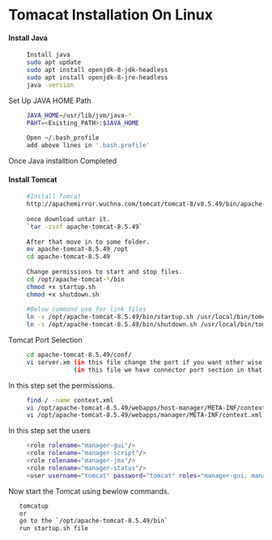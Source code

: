 # Tomacat Installation On Linux

#### Install Java
```sh
     Install java
     sudo apt update
     sudo apt install openjdk-8-jdk-headless
     sudo apt install openjdk-8-jre-headless
     java -version
 ```
	
Set Up JAVA HOME Path
```sh
     JAVA_HOME=/usr/lib/jvm/java-*
     PAHT=<Existing_PATH>:$JAVA_HOME
  
     Open ~/.bash_profile 
     add above lines in '.bash.profile'

```
Once Java installtion Completed

#### Install Tomcat
```sh
     #Install Tomcat 
     http://apachemirror.wuchna.com/tomcat/tomcat-8/v8.5.49/bin/apache-tomcat-8.5.49.tar.gz (Download tomcat packges from 'https://tomcat.apache.org/download-90.cgi')
     
     once download untar it.
     `tar -zvxf apache-tomcat-8.5.49`
     
     After that move in to some folder.
     mv apache-tomcat-8.5.49 /opt
     cd apache-tomcat-8.5.49
     
     Change permissions to start and stop files.
     cd /opt/apache-tomcat-*/bin
     chmod +x startup.sh
     chmod +x shutdown.sh
     
     #Below command use for link files
     ln -s /opt/apache-tomcat-8.5.49/bin/startup.sh /usr/local/bin/tomcatup
     ln -s /opt/apache-tomcat-8.5.49/bin/shutdown.sh /usr/local/bin/tomcatdown
```

Tomcat Port Selection
```sh
     cd apache-tomcat-8.5.49/conf/
     vi server.xm (in this file change the port if you want other wise its working on 8080 port)
                  (in this file we have connector port section in that section you can change)
``` 

In this step set the permissions.
```sh
     find / -name context.xml
     vi /opt/apache-tomcat-8.5.49/webapps/host-manager/META-INF/context.xml (comment the value section)
     vi /opt/apache-tomcat-8.5.49/webapps/manager/META-INF/context.xml (comment the value section)
```

In this step set the users
```sh
     <role rolename="manager-gui"/>
     <role rolename="manager-script"/>
     <role rolename="manager-jmx"/> 
     <role rolename="manager-status"/>
     <user username="tomcat" password="tomcat" roles="manager-gui, manager-script"/>
```
Now start the Tomcat using bewlow commands.

```sh
   tomcatup
   or
   go to the `/opt/apache-tomcat-8.5.49/bin`
   run startup.sh file
```


